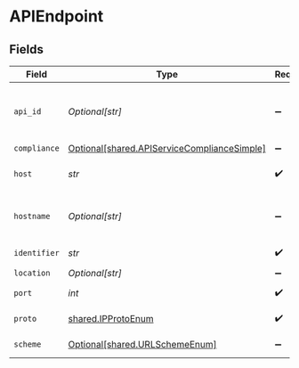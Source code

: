 # APIEndpoint


## Fields

| Field                                                                                            | Type                                                                                             | Required                                                                                         | Description                                                                                      |
| ------------------------------------------------------------------------------------------------ | ------------------------------------------------------------------------------------------------ | ------------------------------------------------------------------------------------------------ | ------------------------------------------------------------------------------------------------ |
| `api_id`                                                                                         | *Optional[str]*                                                                                  | :heavy_minus_sign:                                                                               | API service this endpoint belongs to. Empty if still undetermined.                               |
| `compliance`                                                                                     | [Optional[shared.APIServiceComplianceSimple]](../../models/shared/apiservicecompliancesimple.md) | :heavy_minus_sign:                                                                               | N/A                                                                                              |
| `host`                                                                                           | *str*                                                                                            | :heavy_check_mark:                                                                               | IP v4/v6 address of the API endpoint                                                             |
| `hostname`                                                                                       | *Optional[str]*                                                                                  | :heavy_minus_sign:                                                                               | Hostname of the API endpoint if known                                                            |
| `identifier`                                                                                     | *str*                                                                                            | :heavy_check_mark:                                                                               | Unique id of the Endpoint                                                                        |
| `location`                                                                                       | *Optional[str]*                                                                                  | :heavy_minus_sign:                                                                               | N/A                                                                                              |
| `port`                                                                                           | *int*                                                                                            | :heavy_check_mark:                                                                               | Port of the API endpoint                                                                         |
| `proto`                                                                                          | [shared.IPProtoEnum](../../models/shared/ipprotoenum.md)                                         | :heavy_check_mark:                                                                               | An enumeration.                                                                                  |
| `scheme`                                                                                         | [Optional[shared.URLSchemeEnum]](../../models/shared/urlschemeenum.md)                           | :heavy_minus_sign:                                                                               | An enumeration.                                                                                  |